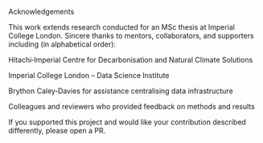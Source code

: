 Acknowledgements

This work extends research conducted for an MSc thesis at Imperial College London. Sincere thanks to mentors, collaborators, and supporters including (in alphabetical order):

Hitachi‑Imperial Centre for Decarbonisation and Natural Climate Solutions

Imperial College London – Data Science Institute

Brython Caley‑Davies for assistance centralising data infrastructure

Colleagues and reviewers who provided feedback on methods and results

If you supported this project and would like your contribution described differently, please open a PR.
